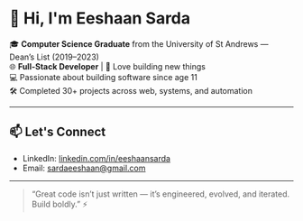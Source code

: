 # 👋 Hi, I'm Eeshaan Sarda

🎓 **Computer Science Graduate** from the University of St Andrews — Dean’s List (2019–2023)  
🌐 **Full-Stack Developer** | 🚀 Love building new things  
💻 Passionate about building software since age 11  
🛠️ Completed 30+ projects across web, systems, and automation  

---

## 📫 Let's Connect

- LinkedIn: [linkedin.com/in/eeshaansarda](https://linkedin.com/in/eeshaansarda)  
- Email: sardaeeshaan@gmail.com  

---

> “Great code isn’t just written — it’s engineered, evolved, and iterated. Build boldly.” ⚡

<!--
**eeshaansarda/eeshaansarda** is a ✨ _special_ ✨ repository because its `README.md` (this file) appears on your GitHub profile.

Here are some ideas to get you started:

- 🔭 I’m currently working on ...
- 🌱 I’m currently learning ...
- 👯 I’m looking to collaborate on ...
- 🤔 I’m looking for help with ...
- 💬 Ask me about ...
- 📫 How to reach me: ...
- 😄 Pronouns: ...
- ⚡ Fun fact: ...
-->

